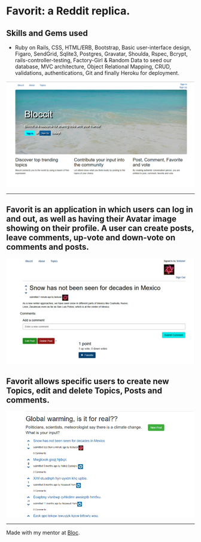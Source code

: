  # Favorit: a Reddit replica.
 
 ## Skills and Gems used
 * Ruby on Rails, CSS, HTML/ERB, Bootstrap, Basic user-interface design, Figaro, SendGrid, Sqlite3, Postgres, Gravatar, Shoulda, Rspec, Bcrypt, rails-controller-testing, Factory-Girl & Random Data to seed our database, MVC architecture, Object Relational Mapping, CRUD, validations, authentications, Git and finally Heroku for deployment.
 
 ![Favorit HomePage](app/assets/images/bloccitHomePage.png)
 
 ------------------------------------------------------------------------------
 
## Favorit is an application in which users can log in and out, as well as having their Avatar image showing on their profile. A user can create posts, leave comments, up-vote and down-vote on comments and posts. 
 
 
 ![Favorit CommentPage](app/assets/images/bloccitCommentdone.png)
 
 
## Favorit allows specific users to create new Topics, edit and delete Topics, Posts and comments.
 
 ![Favorit PostPage](app/assets/images/bloccitPostdone.png)
 
 ------------------------------------------------------------------------------
 
 Made with my mentor at [Bloc](http://bloc.io).